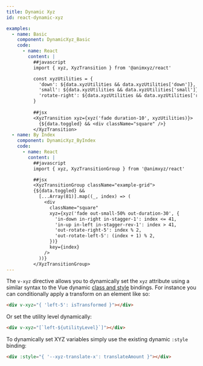 ```yaml
---
title: Dynamic Xyz
id: react-dynamic-xyz

examples:
  - name: Basic
    component: DynamicXyz_Basic
    code:
      - name: React
        content: |
          ##javascript   
          import { xyz, XyzTransition } from '@animxyz/react'

          const xyzUtilities = {
            'down': ${data.xyzUtilities && data.xyzUtilities['down']},
            'small': ${data.xyzUtilities && data.xyzUtilities['small']},
            'rotate-right': ${data.xyzUtilities && data.xyzUtilities['rotate-right']},
          }
          
          ##jsx
          <XyzTransition xyz={xyz('fade duration-10', xyzUtilities)}>
            {${data.toggled} && <div className="square" />}
          </XyzTransition>
  - name: By Index
    component: DynamicXyz_ByIndex
    code:
      - name: React
        content: |
          ##javascript   
          import { xyz, XyzTransitionGroup } from '@animxyz/react'

          ##jsx
          <XyzTransitionGroup className="example-grid">
          {${data.toggled} &&
            [...Array(81)].map((_, index) => (
              <div
                className="square"
                xyz={xyz('fade out-small-50% out-duration-30', {
                  'in-down in-right in-stagger-1': index <= 41,
                  'in-up in-left in-stagger-rev-1': index > 41,
                  'out-rotate-right-5': index % 2,
                  'out-rotate-left-5': (index + 1) % 2,
                })}
                key={index}
              />
            ))}
          </XyzTransitionGroup>
---
```


The `v-xyz` directive allows you to dynamically set the `xyz` attribute using a similar syntax to the Vue dynamic [class and style](https://vuejs.org/v2/guide/class-and-style.html) bindings. For instance you can conditionally apply a transform on an element like so:

```html
<div v-xyz="{ 'left-5': isTransformed }"></div>
```

Or set the utility level dynamically:

```html
<div v-xyz="[`left-${utilityLevel}`]"></div>
```

To dynamically set XYZ variables simply use the existing dynamic `:style` binding:

```html
<div :style="{ '--xyz-translate-x': translateAmount }"></div>
```